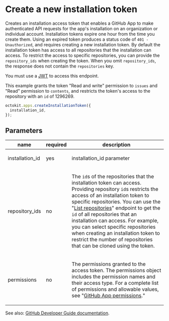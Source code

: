 # Create a new installation token

Creates an installation access token that enables a GitHub App to make authenticated API requests for the app's installation on an organization or individual account. Installation tokens expire one hour from the time you create them. Using an expired token produces a status code of `401 - Unauthorized`, and requires creating a new installation token. By default the installation token has access to all repositories that the installation can access. To restrict the access to specific repositories, you can provide the `repository_ids` when creating the token. When you omit `repository_ids`, the response does not contain the `repositories` key.

You must use a [JWT](https://developer.github.com/apps/building-github-apps/authenticating-with-github-apps/#authenticating-as-a-github-app) to access this endpoint.

This example grants the token "Read and write" permission to `issues` and "Read" permission to `contents`, and restricts the token's access to the repository with an `id` of 1296269.

```js
octokit.apps.createInstallationToken({
  installation_id,
});
```

## Parameters

<table>
  <thead>
    <tr>
      <th>name</th>
      <th>required</th>
      <th>description</th>
    </tr>
  </thead>
  <tbody>
    <tr><td>installation_id</td><td>yes</td><td>

installation_id parameter

</td></tr>
<tr><td>repository_ids</td><td>no</td><td>

The `id`s of the repositories that the installation token can access. Providing repository `id`s restricts the access of an installation token to specific repositories. You can use the "[List repositories](https://developer.github.com/v3/apps/installations/#list-repositories)" endpoint to get the `id` of all repositories that an installation can access. For example, you can select specific repositories when creating an installation token to restrict the number of repositories that can be cloned using the token.

</td></tr>
<tr><td>permissions</td><td>no</td><td>

The permissions granted to the access token. The permissions object includes the permission names and their access type. For a complete list of permissions and allowable values, see "[GitHub App permissions](https://developer.github.com/apps/building-github-apps/creating-github-apps-using-url-parameters/#github-app-permissions)."

</td></tr>
  </tbody>
</table>

See also: [GitHub Developer Guide documentation](https://developer.github.com/v3/apps/#create-a-new-installation-token).
